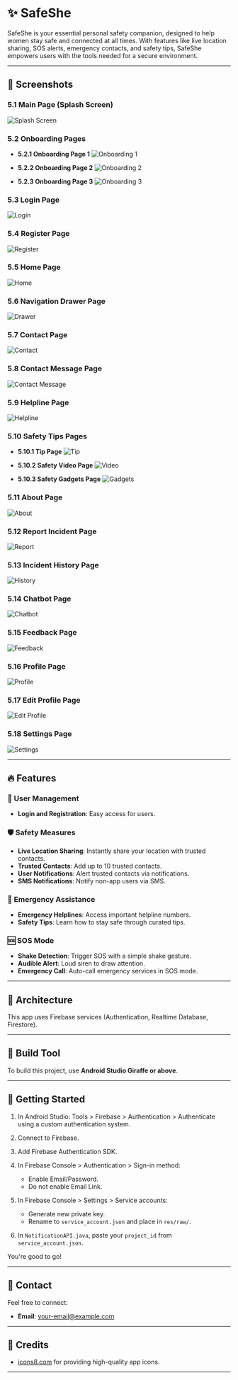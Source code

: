 # ✨ SafeShe

SafeShe is your essential personal safety companion, designed to help women stay safe and connected at all times. With features like live location sharing, SOS alerts, emergency contacts, and safety tips, SafeShe empowers users with the tools needed for a secure environment.

---

## 📱 Screenshots

### 5.1 Main Page (Splash Screen)

![Splash Screen](screenshots/Splash%20Screen.png)

### 5.2 Onboarding Pages

* **5.2.1 Onboarding Page 1**
  ![Onboarding 1](screenshots/Onboarding%201.png)

* **5.2.2 Onboarding Page 2**
  ![Onboarding 2](screenshots/Onboarding%202.png)

* **5.2.3 Onboarding Page 3**
  ![Onboarding 3](screenshots/Onboarding%203.png)

### 5.3 Login Page

![Login](screenshots/Login.png)

### 5.4 Register Page

![Register](screenshots/Register.png)

### 5.5 Home Page

![Home](screenshots/Home.png)

### 5.6 Navigation Drawer Page

![Drawer](screenshots/Drawer.png)

### 5.7 Contact Page

![Contact](screenshots/Contact.png)

### 5.8 Contact Message Page

![Contact Message](screenshots/Contact%20Message.png)

### 5.9 Helpline Page

![Helpline](screenshots/Helpline.png)

### 5.10 Safety Tips Pages

* **5.10.1 Tip Page**
  ![Tip](screenshots/Tip.png)

* **5.10.2 Safety Video Page**
  ![Video](screenshots/Video.png)

* **5.10.3 Safety Gadgets Page**
  ![Gadgets](screenshots/Gadgets.png)

### 5.11 About Page

![About](screenshots/About.png)

### 5.12 Report Incident Page

![Report](screenshots/Report.png)

### 5.13 Incident History Page

![History](screenshots/History.png)

### 5.14 Chatbot Page

![Chatbot](screenshots/Chatbot.png)

### 5.15 Feedback Page

![Feedback](screenshots/Feedback.png)

### 5.16 Profile Page

![Profile](screenshots/Profile.png)

### 5.17 Edit Profile Page

![Edit Profile](screenshots/Edit%20Profile.png)

### 5.18 Settings Page

![Settings](screenshots/Settings.png)

---

## 🔥 Features

### 👤 User Management

* **Login and Registration**: Easy access for users.

### 🛡️ Safety Measures

* **Live Location Sharing**: Instantly share your location with trusted contacts.
* **Trusted Contacts**: Add up to 10 trusted contacts.
* **User Notifications**: Alert trusted contacts via notifications.
* **SMS Notifications**: Notify non-app users via SMS.

### 🚨 Emergency Assistance

* **Emergency Helplines**: Access important helpline numbers.
* **Safety Tips**: Learn how to stay safe through curated tips.

### 🆘 SOS Mode

* **Shake Detection**: Trigger SOS with a simple shake gesture.
* **Audible Alert**: Loud siren to draw attention.
* **Emergency Call**: Auto-call emergency services in SOS mode.

---

## 🗼 Architecture

This app uses Firebase services (Authentication, Realtime Database, Firestore).

---

## 🧰 Build Tool

To build this project, use **Android Studio Giraffe or above**.

---

## 🚀 Getting Started

1. In Android Studio: Tools > Firebase > Authentication > Authenticate using a custom authentication system.
2. Connect to Firebase.
3. Add Firebase Authentication SDK.
4. In Firebase Console > Authentication > Sign-in method:

   * Enable Email/Password.
   * Do not enable Email Link.
5. In Firebase Console > Settings > Service accounts:

   * Generate new private key.
   * Rename to `service_account.json` and place in `res/raw/`.
6. In `NotificationAPI.java`, paste your `project_id` from `service_account.json`.

You're good to go!

---

## 📩 Contact

Feel free to connect:

* **Email**: [your-email@example.com](mailto:khushivish0210@gmail.com)

---

## 🤝 Credits

* [icons8.com](https://icons8.com/) for providing high-quality app icons.

---
